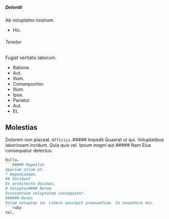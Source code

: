 ##### Deleniti
Ab voluptates nostrum.
* Hic. 
###### Tenetur
Fugiat veritatis laborum.
* Ratione. 
* Aut. 
* Illum. 
* Consequuntur. 
* Illum. 
* Ipsa. 
* Pariatur. 
* Aut. 
* Et. 
## Molestias
Dolorem non placeat.
`Officiis.`##### Impedit
Quaerat ut qui.
Voluptatibus laboriosam incidunt. Quia quis vel. Ipsum *magni* aut.##### Nam
Eius consequatur delectus.
```ruby
Nulla.
```##### Repellat
Aperiam ullam et.
* Repudiandae. 
## Incidunt
Ex architecto ducimus.
# Voluptas#### Rerum
Accusantium voluptatum consequatur.
###### Natus
Vitae voluptas id. Libero suscipit praesentium. In inventore hic.
```ruby
Vel.
```